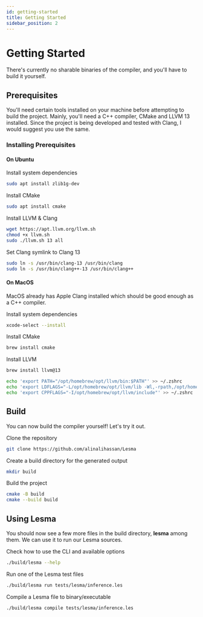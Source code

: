 ```yaml
---
id: getting-started
title: Getting Started
sidebar_position: 2
---
```


# Getting Started

There's currently no sharable binaries of the compiler, and you'll have to build it yourself.

## Prerequisites

You'll need certain tools installed on your machine before attempting to build the project. Mainly, you'll need a C++ compiler, CMake and LLVM 13 installed. Since the project is being developed and tested with Clang, I would suggest you use the same.

### Installing Prerequisites

#### On Ubuntu

Install system dependencies
```bash
sudo apt install zlib1g-dev
```

Install CMake
```bash
sudo apt install cmake
```

Install LLVM & Clang
```bash
wget https://apt.llvm.org/llvm.sh
chmod +x llvm.sh
sudo ./llvm.sh 13 all
```

Set Clang symlink to Clang 13

```bash
sudo ln -s /usr/bin/clang-13 /usr/bin/clang
sudo ln -s /usr/bin/clang++-13 /usr/bin/clang++
```

#### On MacOS

MacOS already has Apple Clang installed which should be good enough as a C++ compiler.

Install system dependencies
```bash
xcode-select --install
```

Install CMake
```bash
brew install cmake
```

Install LLVM
```bash
brew install llvm@13

echo 'export PATH="/opt/homebrew/opt/llvm/bin:$PATH"' >> ~/.zshrc
echo 'export LDFLAGS="-L/opt/homebrew/opt/llvm/lib -Wl,-rpath,/opt/homebrew/opt/llvm/lib"' >> ~/.zshrc
echo 'export CPPFLAGS="-I/opt/homebrew/opt/llvm/include"' >> ~/.zshrc
```

## Build

You can now build the compiler yourself! Let's try it out.

Clone the repository
```bash
git clone https://github.com/alinalihassan/Lesma
```

Create a build directory for the generated output
```bash
mkdir build
```

Build the project
```bash
cmake -B build
cmake --build build
```

## Using Lesma

You should now see a few more files in the build directory, **lesma** among them. We can use it to run our Lesma sources.

Check how to use the CLI and available options
```bash
./build/lesma --help
```

Run one of the Lesma test files
```bash
./build/lesma run tests/lesma/inference.les
```

Compile a Lesma file to binary/executable
```bash
./build/lesma compile tests/lesma/inference.les
```